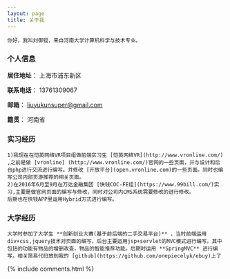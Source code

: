 ```yaml
---
layout: page
title: 关于我 
---
```



	你好，我叫刘御锟，来自河南大学计算机科学与技术专业。

### 个人信息
**居住地址**： 上海市浦东新区

**联系电话**： 13761309067

**邮箱**： liuyukunsuper@gmail.com

**籍贯**： 河南省

### 实习经历

	1)我现在在恺英网络VR项目组做前端实习生 [恺英网络VR](http://www.vronline.com/) ,之前是做 [vronline] (http://www.vronline.com/)官网的一些页面，并与设计和后台php进行交流进行编写。并修改 [开放平台](open.vronline.com)的一些页面。同时也编写公司内部页游推荐的相关页面。
	2)在2016年6月至9月在万达金融集团 [快钱COC-FE组](https://www.99bill.com/)实习,主要是做官网页面的编写与修改，同时对公司内CMS系统需要修改的进行修改。
	后期也在快钱APP里运用Hybrid方式进行编写。

### 大学经历

	大学时参加了大学生 **创新创业大赛(基于前后端的二手交易平台)** ，当时前端运用div+css,jquery技术对页面的编写，后台主要运用jsp+servlet的MVC模式进行编写。其中包括的功能有物品的增删改查，物品的智能推荐功能。后期时运用 **SpringMVC** 进行编写。相关简易代码放到我的 [github](https://github.com/onepiecelyk/ebuy)上了


{% include comments.html %}



